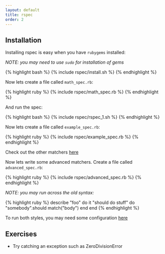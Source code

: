 ```yaml
---
layout: default
title: rspec
order: 2
---
```


Installation
------------

Installing rspec is easy when you have `rubygems` installed:

_NOTE: you may need to use `sudo` for installation of gems_

{% highlight bash %}
{% include rspec/install.sh %}
{% endhighlight %}

Now lets create a file called `math_spec.rb`:

{% highlight ruby %}
{% include rspec/math_spec.rb %}
{% endhighlight %}

And run the spec:

{% highlight bash %}
{% include rspec/rspec_1.sh %}
{% endhighlight %}


Now lets create a file called `example_spec.rb`:

{% highlight ruby %}
{% include rspec/example_spec.rb %}
{% endhighlight %}

Check out the other matchers [here](http://www.relishapp.com/rspec/rspec-expectations/docs/built-in-matchers)

Now lets write some advanced matchers. Create a file called `advanced_spec.rb`:

{% highlight ruby %}
{% include rspec/advanced_spec.rb %}
{% endhighlight %}


_NOTE: you may run across the old syntax:_

{% highlight ruby %}
describe "foo" do
  it "should do stuff" do
    "somebody".should match("body")
  end
end
{% endhighlight %}

To run both styles, you may need some configuration [here](https://relishapp.com/rspec/rspec-expectations/docs/syntax-configuration#both-syntaxes-are-available-by-default)

Exercises
---------

* Try catching an exception such as ZeroDivisionError
